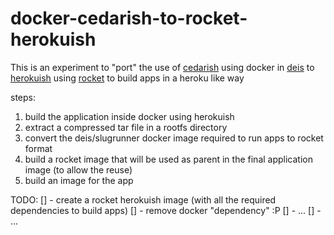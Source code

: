 docker-cedarish-to-rocket-herokuish
===================================

This is an experiment to "port" the use of [cedarish](https://github.com/progrium/cedarish) using docker in [deis](https://github.com/deis/deis)
to [herokuish](https://github.com/gliderlabs/herokuish) using [rocket](https://github.com/coreos/rocket) to build apps in a heroku like way

steps:
1. build the application inside docker using herokuish
2. extract a compressed tar file in a rootfs directory
3. convert the deis/slugrunner docker image required to run apps to rocket format
4. build a rocket image that will be used as parent in the final application image (to allow the reuse)
5. build an image for the app

TODO:
[] - create a rocket herokuish image (with all the required dependencies to build apps)
[] - remove docker "dependency" :P
[] - ...
[] - ...

